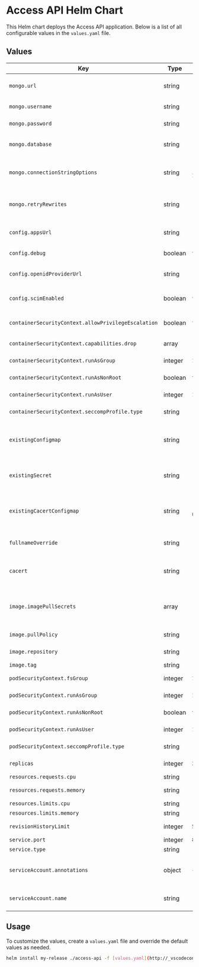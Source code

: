 # Access API Helm Chart

This Helm chart deploys the Access API application. Below is a list of all configurable values in the `values.yaml` file.

## Values

| Key                          | Type     | Default Value                          | Description                                                                 |
|------------------------------|----------|----------------------------------------|-----------------------------------------------------------------------------|
| `mongo.url`                  | string   | `"mongodb://example.mongodb.net"`      | MongoDB connection URL.                                                    |
| `mongo.username`             | string   | `"root"`                               | MongoDB username.                                                          |
| `mongo.password`             | string   | `"your.mongo.password.here"`           | MongoDB password.                                                          |
| `mongo.database`             | string   | `"access"`                             | MongoDB database name.                                                     |
| `mongo.connectionStringOptions` | string | `"authMechanism=SCRAM-SHA-1&retryWrites=false"` | Additional connection string options for MongoDB.                          |
| `mongo.retryRewrites`        | string   | `"false"`                              | Retry rewrites option for MongoDB.                                         |
| `config.appsUrl`             | string   | `"https://example.com"`                | The host the API is being served from.                                     |
| `config.debug`               | boolean  | `true`                                 | Enable debug logging.                                                      |
| `config.openidProviderUrl`   | string   | `"https://oidc.example.com"`           | The URL of the OIDC provider.                                              |
| `config.scimEnabled`         | boolean  | `true`                                 | Enable SCIM user management.                                               |
| `containerSecurityContext.allowPrivilegeEscalation` | boolean | `false` | Allow privilege escalation.                                                |
| `containerSecurityContext.capabilities.drop` | array | `["ALL"]` | Capabilities to drop.                                                      |
| `containerSecurityContext.runAsGroup` | integer | `185` | Group ID to run as.                                                        |
| `containerSecurityContext.runAsNonRoot` | boolean | `true` | Run as non-root user.                                                      |
| `containerSecurityContext.runAsUser` | integer | `185` | User ID to run as.                                                         |
| `containerSecurityContext.seccompProfile.type` | string | `"RuntimeDefault"` | Seccomp profile type.                                                      |
| `existingConfigmap`          | string   | `"existing-configmap-name"`            | Name of the existing configmap for configuration.                          |
| `existingSecret`             | string   | `"existing-secret-name"`               | Name of the existing secret for configuration.                             |
| `existingCacertConfigmap`    | string   | `"existing-cacert-configmap-name"`     | Name of the existing configmap for extra certificates.                     |
| `fullnameOverride`           | string   | `"custom-fullname"`                    | Override the full name of the chart.                                       |
| `cacert`                     | string   | `"path/to/cacert.pem"`                 | Path to the extra certificates to be trusted.                              |
| `image.imagePullSecrets`     | array    | `[]`                                  | List of secrets to use for pulling the image.                              |
| `image.pullPolicy`           | string   | `"Always"`                             | Image pull policy.                                                         |
| `image.repository`           | string   | `"telicent/telicent-access-api"`       | Image repository.                                                          |
| `image.tag`                  | string   | `"latest"`                             | Image tag.                                                                 |
| `podSecurityContext.fsGroup` | integer  | `185`                                  | Filesystem group ID.                                                       |
| `podSecurityContext.runAsGroup` | integer | `185`                                | Group ID to run as.                                                        |
| `podSecurityContext.runAsNonRoot` | boolean | `true`                              | Run as non-root user.                                                      |
| `podSecurityContext.runAsUser` | integer | `185`                                 | User ID to run as.                                                         |
| `podSecurityContext.seccompProfile.type` | string | `"RuntimeDefault"`                  | Seccomp profile type.                                                      |
| `replicas`                   | integer  | `3`                                   | Number of replicas.                                                        |
| `resources.requests.cpu`     | string   | `"500m"`                              | CPU request.                                                               |
| `resources.requests.memory`  | string   | `"512Mi"`                             | Memory request.                                                            |
| `resources.limits.cpu`       | string   | `"1"`                                 | CPU limit.                                                                 |
| `resources.limits.memory`    | string   | `"1Gi"`                               | Memory limit.                                                              |
| `revisionHistoryLimit`       | integer  | `5`                                   | Revision history limit.                                                    |
| `service.port`               | integer  | `8080`                                | Service port.                                                              |
| `service.type`               | string   | `"ClusterIP"`                         | Service type.                                                              |
| `serviceAccount.annotations` | object   | `{}`                                  | Annotations for the service account.                                       |
| `serviceAccount.name`        | string   | `""`                                  | Name of the service account.                                               |

## Usage

To customize the values, create a `values.yaml` file and override the default values as needed.
```bash
helm install my-release ./access-api -f [values.yaml](http://_vscodecontentref_/1)